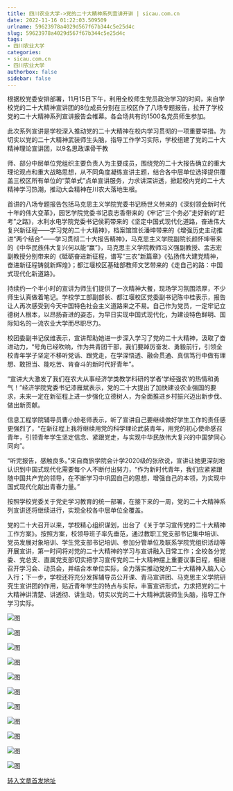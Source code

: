 ```yaml
---
title: 四川农业大学->党的二十大精神系列宣讲开讲 | sicau.com.cn
date: 2022-11-16 01:22:03.509509
urlname: 59623978a4029d567f67b344c5e25d4c
slug: 59623978a4029d567f67b344c5e25d4c
tags: 
- 四川农业大学
categories:
- sicau.com.cn
- 四川农业大学
authorbox: false
sidebar: false
---
```

根据校党委安排部署，11月15日下午，利用全校师生党员政治学习的时间，来自学校党的二十大精神宣讲团的8位成员分别在三校区作了八场专题报告，拉开了学校党的二十大精神系列宣讲报告会帷幕。各会场共有约1500名党员师生参加。

此次系列宣讲是学校深入推动党的二十大精神在校内学习贯彻的一项重要举措。为切实以党的二十大精神武装师生头脑，指导工作学习实际，学校组建了党的二十大精神理论宣讲团，以9名思政课骨干教
<!--more-->
师、部分中层单位党组织主要负责人为主要成员，围绕党的二十大报告确立的重大理论观点和重大战略思想，从不同角度凝练宣讲主题，结合各中层单位选择提供覆盖三校区所有单位的“菜单式”点单宣讲服务，力求讲深讲透，掀起校内党的二十大精神学习热潮，推动大会精神在川农大落地生根。

首讲的八场专题报告包括马克思主义学院党委书记杨世义带来的《深刻领会新时代十年的伟大变革》，园艺学院党委书记袁志香带来的《牢记“三个务必”走好新的“赶考”之路》，水利水电学院党委书记侯莉带来的《坚定中国式现代化道路，奋进伟大复兴新征程——学习党的二十大精神》，档案馆馆长潘坤带来的《增强历史主动推进“两个结合”——学习贯彻二十大报告精神》，马克思主义学院副院长颜怀坤带来的《中华民族伟大复兴何以能“赢”》，马克思主义学院教师冯义强副教授、孟志宏副教授分别带来的《砥砺奋进新征程，谱写“三农”新篇章》《弘扬伟大建党精神，奋进新征程铸就新辉煌》；都江堰校区基础部教师文艺带来的《走自己的路：中国式现代化新道路》。

持续约一个半小时的宣讲为师生们提供了一次精神大餐，现场学习氛围浓厚，不少师生认真做着笔记。学校学工部副部长、都江堰校区党委副书记陈中桂表示，报告让人再次感受到今天中国特色社会主义道路来之不易。自己作为党员，一定牢记立德树人根本，以昂扬奋进的姿态，为早日实现中国式现代化，为建设特色鲜明、国际知名的一流农业大学而尽职尽力。

校团委副书记侯维表示，宣讲帮助她进一步深入学习了党的二十大精神，汲取了奋进动力，“号角已经吹响，作为共青团干部，我们要踔厉奋发、勇毅前行，引领全校青年学子坚定不移听党话、跟党走，在学深悟透、融会贯通、真信笃行中做有理想、敢担当、能吃苦、肯奋斗的新时代好青年”。

“宣讲大大激发了我们在农大从事经济学类教学科研的学者‘学经强农’的热情和勇气！”经济学院党委书记漆雁斌表示，党的二十大提出了加快建设农业强国的要求，未来一定在新征程上进一步强化立德树人，为全面推进乡村振兴迈出新步伐、做出新贡献。

信息工程学院辅导员曹小娇老师表示，听了宣讲自己要继续做好学生工作的责任感更强烈了，“在新征程上我将继续用党的科学理论武装青年，用党的初心使命感召青年，引领青年学生坚定信念、紧跟党走，与实现中华民族伟大复兴的中国梦同心同向”。

“听完报告，感触良多。”来自商旅学院会计学2020级的张欣说，宣讲让她更深刻地认识到中国式现代化需要每个人不断付出努力，“作为新时代青年，我们应紧紧跟随中国共产党的领导，在不断学习中巩固自己的思想，增强自己的本领，为实现中国式现代化献出青春力量。”

按照学校党委关于党史学习教育的统一部署，在接下来的一周，党的二十大精神系列宣讲还将继续进行，实现全校各中层单位全覆盖。

党的二十大召开以来，学校精心组织谋划，出台了《关于学习宣传党的二十大精神工作方案》。按照方案，校领导班子率先垂范，通过教职工党支部书记集中培训、党员发展对象培训、学生党支部书记培训、参加分管单位及联系学院党组织活动等开展宣讲，第一时间将对党的二十大精神的学习与宣讲融入日常工作；全校各分党委、党总支、直属党支部切实把学习宣传党的二十大精神摆上重要议事日程，相继召开学习会、动员会，并结合本单位实际，全力落实推动党的二十大精神入脑入心入行；下一步，学校还将充分发挥辅导员公开课、青马宣讲团、马克思主义学院研究生宣讲团的作用，贴近青年学生的特点与实际，丰富宣讲形式，力求把党的二十大精神讲清楚、讲透彻、讲生动，切实以党的二十大精神武装师生头脑，指导工作学习实际。

![图](https://news.sicau.edu.cn/__local/D/D3/30/B095C7EB6A5F26F56480549CE72_CFEB57A9_11EE8.jpg)

![图](https://news.sicau.edu.cn/__local/C/40/F6/923F084A5D8C83A8104469B371D_E0BF15FE_178EA.jpg)

![图](https://news.sicau.edu.cn/__local/1/A3/3B/9C16883ED5EE7C930A6BD9A2F47_3AD6CEAF_CA5E.jpg)

![图](https://news.sicau.edu.cn/__local/1/DD/F9/D42A3419ACE0C3208C3FC850E21_2928597F_BE88.jpg)

![图](https://news.sicau.edu.cn/__local/1/D2/ED/AA709EB00202EA88B00EF785BB4_4E940D3D_133B6.jpg)

![图](https://news.sicau.edu.cn/__local/8/77/EF/F059F0BB2CD651CB9C85FA7AC11_576EAD53_BF03.jpg)

![图](https://news.sicau.edu.cn/__local/5/A5/CF/3745A5CF8ACFE8A5118F532A0EA_0050A9B8_F026.jpg)

![图](https://news.sicau.edu.cn/__local/9/5A/DB/217941606FC0DD56FE7C187A271_F1A66CD3_CE4D.jpg)

![图](https://news.sicau.edu.cn/__local/D/57/B4/58C29A0FDE38D35A6AD3DD91753_03815B3A_CEFC.jpg)

![图](https://news.sicau.edu.cn/__local/C/78/1D/6CF36C395D7C5BD9FAD05F6E231_2F81FD63_C8C6.jpg)

![图](https://news.sicau.edu.cn/__local/A/E8/2B/4372D5EBC94D2ADDA33C11BE56F_1ECB44BD_18334.jpg)

[转入文章首发地址](https://news.sicau.edu.cn/info/1135/70211.htm)